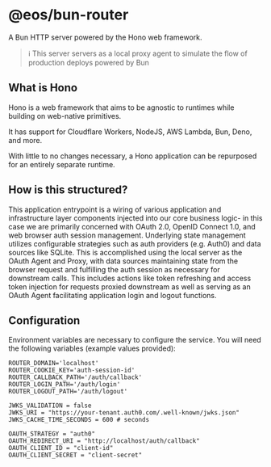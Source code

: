 # @eos/bun-router

A Bun HTTP server powered by the Hono web framework.

> ℹ️ This server servers as a local proxy agent to simulate the flow of production deploys powered by Bun

## What is Hono

Hono is a web framework that aims to be agnostic to runtimes while building on web-native primitives.

It has support for Cloudflare Workers, NodeJS, AWS Lambda, Bun, Deno, and more.

With little to no changes necessary, a Hono application can be repurposed for an entirely separate runtime.

## How is this structured?

This application entrypoint is a wiring of various application and infrastructure layer components injected into our core business logic- in this case we are primarily concerned with OAuth 2.0, OpenID Connect 1.0, and web browser auth session management. Underlying state management utilizes configurable strategies such as auth providers (e.g. Auth0) and data sources like SQLite. This is accomplished using the local server as the OAuth Agent and Proxy, with data sources maintaining state from the browser request and fulfilling the auth session as necessary for downstream calls. This includes actions like token refreshing and access token injection for requests proxied downstream as well as serving as an OAuth Agent facilitating application login and logout functions.

## Configuration

Environment variables are necessary to configure the service. You will need the following variables (example values provided):

```
ROUTER_DOMAIN='localhost'
ROUTER_COOKIE_KEY='auth-session-id'
ROUTER_CALLBACK_PATH='/auth/callback'
ROUTER_LOGIN_PATH='/auth/login'
ROUTER_LOGOUT_PATH='/auth/logout'

JWKS_VALIDATION = false
JWKS_URI = "https://your-tenant.auth0.com/.well-known/jwks.json"
JWKS_CACHE_TIME_SECONDS = 600 # seconds

OAUTH_STRATEGY = "auth0"
OAUTH_REDIRECT_URI = "http://localhost/auth/callback"
OAUTH_CLIENT_ID = "client-id"
OAUTH_CLIENT_SECRET = "client-secret"
```
